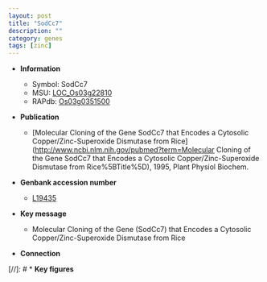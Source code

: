```yaml
---
layout: post
title: "SodCc7"
description: ""
category: genes
tags: [zinc]
---
```


* **Information**  
    + Symbol: SodCc7  
    + MSU: [LOC_Os03g22810](http://rice.plantbiology.msu.edu/cgi-bin/ORF_infopage.cgi?orf=LOC_Os03g22810)  
    + RAPdb: [Os03g0351500](http://rapdb.dna.affrc.go.jp/viewer/gbrowse_details/irgsp1?name=Os03g0351500)  

* **Publication**  
    + [Molecular Cloning of the Gene SodCc7 that Encodes a Cytosolic Copper/Zinc-Superoxide  Dismutase from Rice](http://www.ncbi.nlm.nih.gov/pubmed?term=Molecular Cloning of the Gene SodCc7 that Encodes a Cytosolic Copper/Zinc-Superoxide  Dismutase from Rice%5BTitle%5D), 1995, Plant Physiol Biochem.

* **Genbank accession number**  
    + [L19435](http://www.ncbi.nlm.nih.gov/nuccore/L19435)

* **Key message**  
    + Molecular Cloning of the Gene (SodCc7) that Encodes a Cytosolic Copper/Zinc-Superoxide  Dismutase from Rice

* **Connection**  

[//]: # * **Key figures**  


